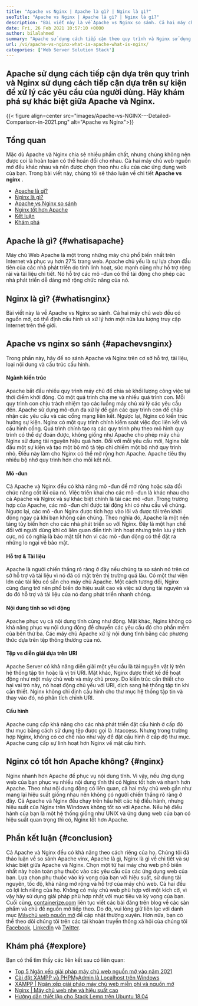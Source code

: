 ```yaml
---
title: "Apache vs Nginx | Apache là gì? | Nginx là gì?" 
seoTitle: "Apache vs Nginx | Apache là gì? | Nginx là gì?" 
description: "Bài viết này là về Apache vs Nginx so sánh. Cả hai máy chủ web đều có nguồn mở, có thể định cấu hình và xử lý hơn một nửa lưu lượng truy cập internet của thế giới." 
date: Fri, 26 Feb 2021 10:57:10 +0000
author: bilalahmed
summary: "Apache sử dụng cách tiếp cận theo quy trình và Nginx sử dụng cách tiếp cận dựa trên sự kiện để xử lý các yêu cầu của người dùng. Hãy khám phá sự khác biệt giữa Apache và Nginx." 
url: /vi/apache-vs-nginx-what-is-apache-what-is-nginx/
categories: ['Web Server Solution Stack']
---
```


## Apache sử dụng cách tiếp cận dựa trên quy trình và Nginx sử dụng cách tiếp cận dựa trên sự kiện để xử lý các yêu cầu của người dùng. Hãy khám phá sự khác biệt giữa Apache và Nginx.

{{< figure align=center src="images/Apache-vs-NGINX-–-Detailed-Comparison-in-2021.png" alt="Apache vs Nginx">}}


## Tổng quan
Mặc dù Apache và Nginx chia sẻ nhiều phẩm chất, nhưng chúng không nên được coi là hoàn toàn có thể hoán đổi cho nhau. Cả hai máy chủ web nguồn mở đều khác nhau và nên được chọn theo nhu cầu của các ứng dụng web của bạn. Trong bài viết này, chúng tôi sẽ thảo luận về chi tiết **Apache vs nginx** .
  * [Apache là gì?][1]
  * [Nginx là gì?][2]
  * [Apache vs Nginx so sánh][3]
  * [Nginx tốt hơn Apache][4]
  * [Kết luận][5]
  * [Khám phá][6]

## Apache là gì? {#whatisapache}

Máy chủ Web Apache là một trong những máy chủ phổ biến nhất trên Internet và phục vụ hơn 27% trang web. Apache chủ yếu là sự lựa chọn đầu tiên của các nhà phát triển do tính linh hoạt, sức mạnh cũng như hỗ trợ rộng rãi và tài liệu chi tiết. Nó hỗ trợ các mô -đun có thể tải động cho phép các nhà phát triển dễ dàng mở rộng chức năng của nó.

## Nginx là gì? {#whatisnginx}

Bài viết này là về Apache vs Nginx so sánh. Cả hai máy chủ web đều có nguồn mở, có thể định cấu hình và xử lý hơn một nửa lưu lượng truy cập Internet trên thế giới.

## Apache vs nginx so sánh {#apachevsnginx}

Trong phần này, hãy để so sánh Apache và Nginx trên cơ sở hỗ trợ, tài liệu, loại nội dung và cấu trúc cấu hình.

#### Ngành kiến ​​​​trúc
Apache bắt đầu nhiều quy trình máy chủ để chia sẻ khối lượng công việc tại thời điểm khởi động. Có một quá trình cha mẹ và nhiều quá trình con. Mỗi quy trình con chịu trách nhiệm tạo các luồng máy chủ xử lý các yêu cầu đến. Apache sử dụng mô-đun đa xử lý để gán các quy trình con để chấp nhận các yêu cầu và các cổng mạng liên kết. Ngược lại, Nginx có kiến ​​trúc hướng sự kiện. Nginx có một quy trình chính kiểm soát việc đọc liên kết và cấu hình cổng. Quá trình chính tạo ra các quy trình phụ theo mô hình quy trình có thể dự đoán được, không giống như Apache cho phép máy chủ Nginx sử dụng tài nguyên hiệu quả hơn. Đối với mỗi yêu cầu mới, Nginx bắt đầu một sự kiện và tạo một bộ mô tả tệp chỉ chiếm một bộ nhớ quy trình nhỏ. Điều này làm cho Nginx có thể mở rộng hơn Apache. Apache tiêu thụ nhiều bộ nhớ quy trình hơn cho mỗi kết nối.

#### Mô -đun
Cả Apache và Nginx đều có khả năng mô -đun để mở rộng hoặc sửa đổi chức năng cốt lõi của nó. Việc triển khai cho các mô -đun là khác nhau cho cả Apache và Nginx và sự khác biệt chính là tải các mô -đun. Trong trường hợp của Apache, các mô -đun chỉ được tải động khi có nhu cầu về chúng. Ngược lại, các mô -đun Nginx được tích hợp vào lõi và được tải trên khởi động ngay cả khi bạn không cần chúng. Theo nghĩa đó, Apache là một nền tảng tùy biến hơn cho các nhà phát triển so với Nginx. Đây là một hạn chế đối với người dùng khi có liên quan đến tính linh hoạt nhưng trên lưu ý tích cực, nó có nghĩa là bảo mật tốt hơn vì các mô -đun động có thể đặt ra những lo ngại về bảo mật.

#### Hỗ trợ & Tài liệu
Apache là người chiến thắng rõ ràng ở đây nếu chúng ta so sánh nó trên cơ sở hỗ trợ và tài liệu vì nó đã có mặt trên thị trường quá lâu. Có một thư viện lớn các tài liệu có sẵn cho máy chủ Apache. Một cách tương đối, Nginx cũng đang trở nên phổ biến do hiệu suất cao và việc sử dụng tài nguyên và do đó hỗ trợ và tài liệu của nó đang phát triển nhanh chóng.

#### Nội dung tĩnh so với động
Apache phục vụ cả nội dung tĩnh cũng như động. Mặt khác, Nginx không có khả năng phục vụ nội dung động để chuyển các yêu cầu đó cho phần mềm của bên thứ ba. Các máy chủ Apache xử lý nội dung tĩnh bằng các phương thức dựa trên tệp thông thường của nó.

#### Tệp vs diễn giải dựa trên URI
Apache Server có khả năng diễn giải một yêu cầu là tài nguyên vật lý trên hệ thống tập tin hoặc là vị trí URI. Mặt khác, Nginx được thiết kế để hoạt động như một máy chủ web và máy chủ proxy. Do kiến ​​trúc cần thiết cho hai vai trò này, nó hoạt động chủ yếu với URI, dịch sang hệ thống tập tin khi cần thiết. Nginx không chỉ định cấu hình cho thư mục hệ thống tập tin và thay vào đó, nó phân tích chính URI.

#### Cấu hình
Apache cung cấp khả năng cho các nhà phát triển đặt cấu hình ở cấp độ thư mục bằng cách sử dụng tệp được gọi là .htaccess. Nhưng trong trường hợp Nginx, không có cơ chế nào như vậy để đặt cấu hình ở cấp độ thư mục. Apache cung cấp sự linh hoạt hơn Nginx về mặt cấu hình.

## Nginx có tốt hơn Apache không? {#nginx}

Nginx nhanh hơn Apache để phục vụ nội dung tĩnh. Vì vậy, nếu ứng dụng web của bạn phục vụ nhiều nội dung tĩnh thì có Nginx tốt hơn và nhanh hơn Apache. Theo như nội dung động có liên quan, cả hai máy chủ web gần như mang lại hiệu suất giống nhau nên không có người chiến thắng rõ ràng ở đây. Cả Apache và Nginx đều chạy trên hầu hết các hệ điều hành, nhưng hiệu suất của Nginx trên Windows không tốt so với Apache. Nếu hệ điều hành của bạn là một hệ thống giống như UNIX và ứng dụng web của bạn có hiệu suất quan trọng thì có, Nginx tốt hơn Apache.

## Phần kết luận {#conclusion}

Cả Apache và Nginx đều có khả năng theo cách riêng của họ. Chúng tôi đã thảo luận về so sánh Apache vinx, Apache là gì, Nginx là gì về chi tiết và sự khác biệt giữa Apache và Nginx. Chọn một từ hai máy chủ web phổ biến nhất này hoàn toàn phụ thuộc vào các yêu cầu của các ứng dụng web của bạn. Lựa chọn phụ thuộc vào kỳ vọng của bạn với hiệu suất, sử dụng tài nguyên, tốc độ, khả năng mở rộng và hỗ trợ của máy chủ web. Cả hai đều có lợi ích riêng của họ. Không có máy chủ web phù hợp với một kích cỡ, vì vậy hãy sử dụng giải pháp phù hợp nhất với mục tiêu và kỳ vọng của bạn.
Cuối cùng, [containerize.com][7] liên tục viết các bài đăng trên blog về các sản phẩm và chủ đề nguồn mở tiếp theo. Do đó, vui lòng giữ liên lạc với danh mục [Máy ​​chủ web nguồn mở][8] để cập nhật thường xuyên. Hơn nữa, bạn có thể theo dõi chúng tôi trên các tài khoản truyền thông xã hội của chúng tôi [Facebook][9], [LinkedIn][10] và [Twitter][11].

## Khám phá {#explore}

Bạn có thể tìm thấy các liên kết sau có liên quan:
  * [Top 5 Ngăn xếp giải pháp máy chủ web nguồn mở vào năm 2021][12]
  * [Cài đặt XAMPP và PHPMyAdmin là Localhost trên Windows][13]
  * [XAMPP | Ngăn xếp giải pháp máy chủ web miễn phí và nguồn mở][14]
  * [Nginx | Máy chủ web nhẹ và hiệu suất cao][15]
  * [Hướng dẫn thiết lập cho Stack Lemp trên Ubuntu 18.04][16]



[1]: #whatisapache
[2]: #whatisnginx
[3]: #apachevsnginx
[4]: #nginx
[5]: #conclusion
[6]: #explore
[7]: https://www.containerize.com/
[8]: https://blog.containerize.com/category/web-server-solution-stack/
[9]: https://web.facebook.com/containerize
[10]: https://www.linkedin.com/company/containerize/
[11]: https://twitter.com/containerize_co
[12]: https://blog.containerize.com/2021/01/08/top-5-open-source-web-server-solution-stacks-in-2021/
[13]: https://blog.containerize.com/database-management-software/how-to-setup-xampp-and-phpmyadmin-as-localhost-on-windows/
[14]: https://products.containerize.com/solution-stack/xampp
[15]: https://products.containerize.com/solution-stack/nginx
[16]: https://blog.containerize.com/web-server-solution-stack/setup-tutorial-for-lemp-stack-on-ubuntu-18-04/
